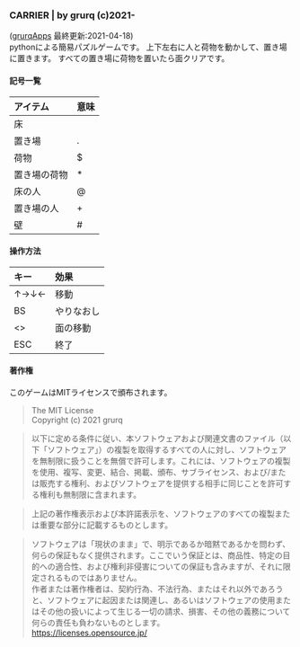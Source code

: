 ### CARRIER | by grurq (c)2021-
([grurqApps](https://grurq.github.io/) 最終更新:2021-04-18)  
pythonによる簡易パズルゲームです。
上下左右に人と荷物を動かして、置き場に置きます。
すべての置き場に荷物を置いたら面クリアです。
#### 記号一覧
|アイテム          |意味|
|:---------------|:---|
|床                   |    |
|置き場             |.   |
|荷物                |$   |
|置き場の荷物   |*   |
|床の人             |@   |
|置き場の人       |+   |
|壁                    |#   |

#### 操作方法

|キー	|効果         |
|:---------|:-----------|
|↑→↓← |移動          |
|BS  	|やりなおし|
|<>  	|面の移動    |
|ESC 	|終了          |

#### 著作権
このゲームはMITライセンスで頒布されます。

> The MIT License  
> Copyright (c) 2021 grurq  

> 以下に定める条件に従い、本ソフトウェアおよび関連文書のファイル（以下「ソフトウェア」）の複製を取得するすべての人に対し、ソフトウェアを無制限に扱うことを無償で許可します。これには、ソフトウェアの複製を使用、複写、変更、結合、掲載、頒布、サブライセンス、および/または販売する権利、およびソフトウェアを提供する相手に同じことを許可する権利も無制限に含まれます。  

> 上記の著作権表示および本許諾表示を、ソフトウェアのすべての複製または重要な部分に記載するものとします。  

> ソフトウェアは「現状のまま」で、明示であるか暗黙であるかを問わず、何らの保証もなく提供されます。ここでいう保証とは、商品性、特定の目的への適合性、および権利非侵害についての保証も含みますが、それに限定されるものではありません。  
> 作者または著作権者は、契約行為、不法行為、またはそれ以外であろうと、ソフトウェアに起因または関連し、あるいはソフトウェアの使用またはその他の扱いによって生じる一切の請求、損害、その他の義務について何らの責任も負わないものとします。   
> <https://licenses.opensource.jp/>  
